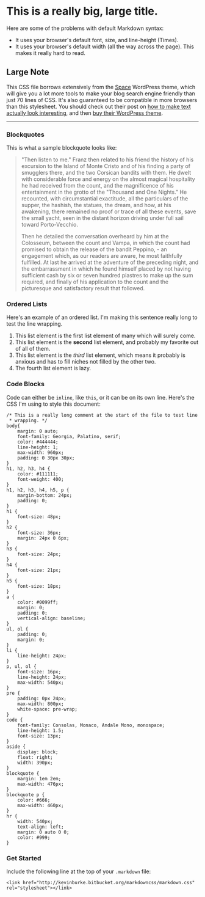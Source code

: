 <link href="https://kevinburke.bitbucket.org/markdowncss/markdown.css" rel="stylesheet"></link>

# This is a really big, large title.

Here are some of the problems with default Markdown syntax:

* It uses your browser's default font, size, and line-height (Times).
* It uses your browser's default width (all the way across the page). This makes it really hard to read.

## Large Note

This CSS file borrows extensively from the [Space]("http://getspace.org")
WordPress theme, which will give you a lot more tools to make your
blog search engine friendly than just 70 lines of CSS. It's also
guaranteed to be compatible in more browsers than this stylesheet.
You should check out their post on [how to make text actually look
interesting](http://getspace.org/typographic-contras-minimalist-web-design/),
and then [buy their WordPress
theme](https://www.e-junkie.com/ecom/gb.php?i=956848&c=gc&cl=107401&ejc=4).

-------

### Blockquotes

This is what a sample blockquote looks like:

> "Then listen to me." Franz then related to his friend the history of his
> excursion to the Island of Monte Cristo and of his finding a party of
> smugglers there, and the two Corsican bandits with them. He dwelt with
> considerable force and energy on the almost magical hospitality he had
> received from the count, and the magnificence of his entertainment in the
> grotto of the "Thousand and One Nights." He recounted, with circumstantial
> exactitude, all the particulars of the supper, the hashish, the statues, the
> dream, and how, at his awakening, there remained no proof or trace of all
> these events, save the small yacht, seen in the distant horizon driving under
> full sail toward Porto-Vecchio.
>
> Then he detailed the conversation overheard by him at the Colosseum,
> between the count and Vampa, in which the count had promised to obtain the
> release of the bandit Peppino, - an engagement which, as our readers are
> aware, he most faithfully fulfilled. At last he arrived at the adventure of
> the preceding night, and the embarrassment in which he found himself placed
> by not having sufficient cash by six or seven hundred piastres to make up the
> sum required, and finally of his application to the count and the picturesque
> and satisfactory result that followed.

### Ordered Lists

Here's an example of an ordered list. I'm making this sentence really long to
test the line wrapping.

1. This list element is the first list element of many which will surely come. 
2. This list element is the **second** list element, and probably my favorite out
   of all of them.
3. This list element is the *third* list element, which means it probably is
   anxious and has to fill niches not filled by the other two.
4. The fourth list element is lazy.

### Code Blocks

Code can either be `inline`, like `this`, or it can be on its own line. Here's
the CSS I'm using to style this document:

    /* This is a really long comment at the start of the file to test line
     * wrapping. */
    body{
        margin: 0 auto;
        font-family: Georgia, Palatino, serif;
        color: #444444;
        line-height: 1;
        max-width: 960px;
        padding: 0 30px 30px;
    }
    h1, h2, h3, h4 {
        color: #111111;
        font-weight: 400;
    }
    h1, h2, h3, h4, h5, p {
        margin-bottom: 24px;
        padding: 0;
    }
    h1 {
        font-size: 48px;
    }
    h2 {
        font-size: 36px;
        margin: 24px 0 6px;
    }
    h3 {
        font-size: 24px;
    }
    h4 {
        font-size: 21px;
    }
    h5 {
        font-size: 18px;
    }
    a {
        color: #0099ff;
        margin: 0;
        padding: 0;
        vertical-align: baseline;
    }
    ul, ol {
        padding: 0;
        margin: 0;
    }
    li {
        line-height: 24px;
    }
    p, ul, ol {
        font-size: 16px;
        line-height: 24px;
        max-width: 540px;
    }
    pre {
        padding: 0px 24px;
        max-width: 800px;
        white-space: pre-wrap;
    }
    code {
        font-family: Consolas, Monaco, Andale Mono, monospace;
        line-height: 1.5;
        font-size: 13px;
    }
    aside {
        display: block;
        float: right;
        width: 390px;
    }
    blockquote {
        margin: 1em 2em;
        max-width: 476px;
    }
    blockquote p {
        color: #666;
        max-width: 460px;
    }
    hr {
        width: 540px;
        text-align: left;
        margin: 0 auto 0 0;
        color: #999;
    }

### Get Started

Include the following line at the top of your `.markdown` file:

    <link href="http://kevinburke.bitbucket.org/markdowncss/markdown.css" rel="stylesheet"></link>
